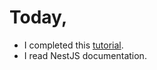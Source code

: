 # Today,

- I completed this [tutorial](https://www.prisma.io/blog/fullstack-nextjs-graphql-prisma-oklidw1rhw).
- I read NestJS documentation.
